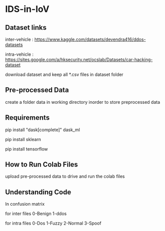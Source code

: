 # IDS-in-IoV

## Dataset links

inter-vehicle : https://www.kaggle.com/datasets/devendra416/ddos-datasets

intra-vehicle : https://sites.google.com/a/hksecurity.net/ocslab/Datasets/car-hacking-dataset

download dataset and keep all *.csv files in dataset folder

## Pre-processed Data
create a folder data in working directory inorder to store preprocessed data

## Requirements
pip install "dask[complete]" dask_ml

pip install sklearn

pip install tensorflow

## How to Run Colab Files
upload pre-processed data to drive and run the colab files

## Understanding Code
In confusion matrix 

for inter files 0-Benign 1-ddos

for intra files 0-Dos 1-Fuzzy 2-Normal 3-Spoof
